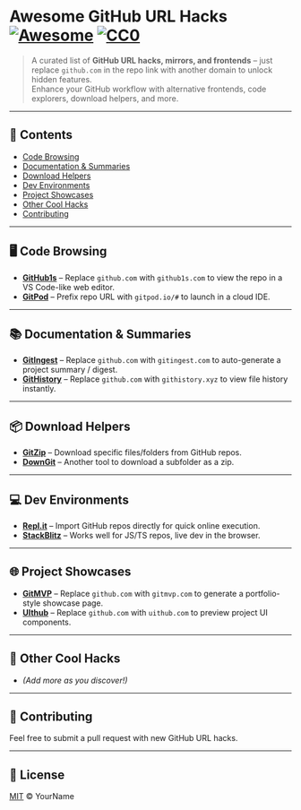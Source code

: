 # Awesome GitHub URL Hacks [![Awesome](https://awesome.re/badge.svg)](https://awesome.re) [![CC0](https://licensebuttons.net/p/zero/1.0/88x31.png)](http://creativecommons.org/publicdomain/zero/1.0/)


> A curated list of **GitHub URL hacks, mirrors, and frontends** – just replace `github.com` in the repo link with another domain to unlock hidden features.  
> Enhance your GitHub workflow with alternative frontends, code explorers, download helpers, and more.

---

## 🌟 Contents
- [Code Browsing](#code-browsing)
- [Documentation & Summaries](#documentation--summaries)
- [Download Helpers](#download-helpers)
- [Dev Environments](#dev-environments)
- [Project Showcases](#project-showcases)
- [Other Cool Hacks](#other-cool-hacks)
- [Contributing](#contributing)

---

## 🖥 Code Browsing
- **[GitHub1s](https://github1s.com/)** – Replace `github.com` with `github1s.com` to view the repo in a VS Code-like web editor.
- **[GitPod](https://gitpod.io/)** – Prefix repo URL with `gitpod.io/#` to launch in a cloud IDE.

---

## 📚 Documentation & Summaries
- **[GitIngest](https://gitingest.com/)** – Replace `github.com` with `gitingest.com` to auto-generate a project summary / digest.  
- **[GitHistory](https://githistory.xyz/)** – Replace `github.com` with `githistory.xyz` to view file history instantly.

---

## 📦 Download Helpers
- **[GitZip](https://kinolien.github.io/gitzip/)** – Download specific files/folders from GitHub repos.  
- **[DownGit](https://minhaskamal.github.io/DownGit/)** – Another tool to download a subfolder as a zip.

---

## 💻 Dev Environments
- **[Repl.it](https://replit.com/)** – Import GitHub repos directly for quick online execution.  
- **[StackBlitz](https://stackblitz.com/)** – Works well for JS/TS repos, live dev in the browser.

---

## 🌐 Project Showcases
- **[GitMVP](https://gitmvp.com/)** – Replace `github.com` with `gitmvp.com` to generate a portfolio-style showcase page.  
- **[UIthub](https://uithub.com/)** – Replace `github.com` with `uithub.com` to preview project UI components.

---

## 🧩 Other Cool Hacks
- *(Add more as you discover!)*

---

## 🤝 Contributing
Feel free to submit a pull request with new GitHub URL hacks.

---

## 📜 License
[MIT](LICENSE) © YourName
